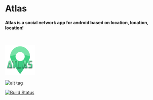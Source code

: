 # Atlas
#### Atlas is a social network app for android based on location, location, location!
<br />

![alt tag](https://raw.githubusercontent.com/Gimbergsson/Atlas/master/app/src/main/res/mipmap-xhdpi/ic_launcher.png)

![alt tag](https://www.android.com/static/img/logos-2x/android-wordmark-8EC047.png)

[![Build Status](https://travis-ci.org/Gimbergsson/Atlas.svg?branch=master)](https://travis-ci.org/Gimbergsson/Atlas.svg?branch=master)

